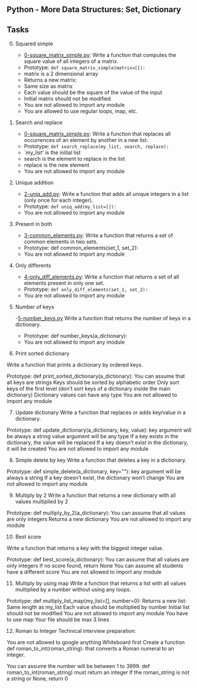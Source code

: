 ## Python - More Data Structures: Set, Dictionary

## Tasks

0. Squared simple
	- [0-square_matrix_simple.py](https://github.com/Callistus25/alx-higher_level_programming/blob/master/0x04-python-more_data_structures/0-square_matrix_simple.py): Write a function that computes the square value of all integers of a matrix.
	- Prototype: `def square_matrix_simple(matrix=[]):`
	- matrix is a 2 dimensional array
	- Returns a new matrix:
	- Same size as matrix
	- Each value should be the square of the value of the input
	- Initial matrix should not be modified
	- You are not allowed to import any module
	- You are allowed to use regular loops, map, etc.

1. Search and replace

	- [0-square_matrix_simple.py](https://github.com/Callistus25/alx-higher_level_programming/blob/master/0x04-python-more_data_structures/1-search_replace.py): Write a function that replaces all occurrences of an element by another in a new list.
	- Prototype: `def search_replace(my_list, search, replace):`
	- `my_list' is the initial list
	- search is the element to replace in the list
	- replace is the new element
	- You are not allowed to import any module

2. Unique addition
	- [2-uniq_add.py](https://github.com/Callistus25/alx-higher_level_programming/blob/master/0x04-python-more_data_structures/2-uniq_add.py): Write a function that adds all unique integers in a list (only once for each integer).
	- Prototype: `def uniq_add(my_list=[]):`
	- You are not allowed to import any module

3. Present in both
	- [3-common_elements.py](https://github.com/Callistus25/alx-higher_level_programming/blob/master/0x04-python-more_data_structures/3-common_elements.py): Write a function that returns a set of common elements in two sets.
	- Prototype: def common_elements(set_1, set_2):
	- You are not allowed to import any module

4. Only differents
	- [4-only_diff_elements.py](https://github.com/Callistus25/alx-higher_level_programming/blob/master/0x04-python-more_data_structures/4-only_diff_elements.py): Write a function that returns a set of all elements present in only one set.
	- Prototype: `def only_diff_elements(set_1, set_2):`
	- You are not allowed to import any module

5. Number of keys

	-[5-number_keys.py](https://github.com/Callistus25/alx-higher_level_programming/blob/master/0x04-python-more_data_structures/5-number_keys.py) Write a function that returns the number of keys in a dictionary.
	- Prototype: def number_keys(a_dictionary):
	- You are not allowed to import any module

6. Print sorted dictionary

Write a function that prints a dictionary by ordered keys.

Prototype: def print_sorted_dictionary(a_dictionary):
You can assume that all keys are strings
Keys should be sorted by alphabetic order
Only sort keys of the first level (don’t sort keys of a dictionary inside the main dictionary)
Dictionary values can have any type
You are not allowed to import any module

7. Update dictionary
Write a function that replaces or adds key/value in a dictionary.

Prototype: def update_dictionary(a_dictionary, key, value):
key argument will be always a string
value argument will be any type
If a key exists in the dictionary, the value will be replaced
If a key doesn’t exist in the dictionary, it will be created
You are not allowed to import any module

8. Simple delete by key
Write a function that deletes a key in a dictionary.

Prototype: def simple_delete(a_dictionary, key=""):
key argument will be always a string
If a key doesn’t exist, the dictionary won’t change
You are not allowed to import any module

9. Multiply by 2
Write a function that returns a new dictionary with all values multiplied by 2

Prototype: def multiply_by_2(a_dictionary):
You can assume that all values are only integers
Returns a new dictionary
You are not allowed to import any module

10. Best score

Write a function that returns a key with the biggest integer value.

Prototype: def best_score(a_dictionary):
You can assume that all values are only integers
If no score found, return None
You can assume all students have a different score
You are not allowed to import any module

11. Multiply by using map
Write a function that returns a list with all values multiplied by a number without using any loops.

Prototype: def multiply_list_map(my_list=[], number=0):
Returns a new list:
Same length as my_list
Each value should be multiplied by number
Initial list should not be modified
You are not allowed to import any module
You have to use map
Your file should be max 3 lines

12. Roman to Integer
Technical interview preparation:

You are not allowed to google anything
Whiteboard first
Create a function def roman_to_int(roman_string): that converts a Roman numeral to an integer.

You can assume the number will be between 1 to 3999.
def roman_to_int(roman_string) must return an integer
If the roman_string is not a string or None, return 0



